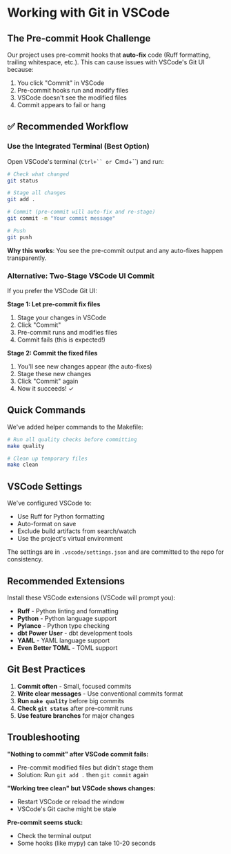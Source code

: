 # Working with Git in VSCode

## The Pre-commit Hook Challenge

Our project uses pre-commit hooks that **auto-fix** code (Ruff formatting, trailing whitespace, etc.). This can cause issues with VSCode's Git UI because:

1. You click "Commit" in VSCode
2. Pre-commit hooks run and modify files
3. VSCode doesn't see the modified files
4. Commit appears to fail or hang

## ✅ Recommended Workflow

### Use the Integrated Terminal (Best Option)

Open VSCode's terminal (`Ctrl+`` or `Cmd+``) and run:

```bash
# Check what changed
git status

# Stage all changes
git add .

# Commit (pre-commit will auto-fix and re-stage)
git commit -m "Your commit message"

# Push
git push
```

**Why this works**: You see the pre-commit output and any auto-fixes happen transparently.

### Alternative: Two-Stage VSCode UI Commit

If you prefer the VSCode Git UI:

**Stage 1: Let pre-commit fix files**
1. Stage your changes in VSCode
2. Click "Commit"
3. Pre-commit runs and modifies files
4. Commit fails (this is expected!)

**Stage 2: Commit the fixed files**
1. You'll see new changes appear (the auto-fixes)
2. Stage these new changes
3. Click "Commit" again
4. Now it succeeds! ✓

## Quick Commands

We've added helper commands to the Makefile:

```bash
# Run all quality checks before committing
make quality

# Clean up temporary files
make clean
```

## VSCode Settings

We've configured VSCode to:
- Use Ruff for Python formatting
- Auto-format on save
- Exclude build artifacts from search/watch
- Use the project's virtual environment

The settings are in `.vscode/settings.json` and are committed to the repo for consistency.

## Recommended Extensions

Install these VSCode extensions (VSCode will prompt you):
- **Ruff** - Python linting and formatting
- **Python** - Python language support
- **Pylance** - Python type checking
- **dbt Power User** - dbt development tools
- **YAML** - YAML language support
- **Even Better TOML** - TOML support

## Git Best Practices

1. **Commit often** - Small, focused commits
2. **Write clear messages** - Use conventional commits format
3. **Run `make quality`** before big commits
4. **Check `git status`** after pre-commit runs
5. **Use feature branches** for major changes

## Troubleshooting

**"Nothing to commit" after VSCode commit fails:**
- Pre-commit modified files but didn't stage them
- Solution: Run `git add .` then `git commit` again

**"Working tree clean" but VSCode shows changes:**
- Restart VSCode or reload the window
- VSCode's Git cache might be stale

**Pre-commit seems stuck:**
- Check the terminal output
- Some hooks (like mypy) can take 10-20 seconds
